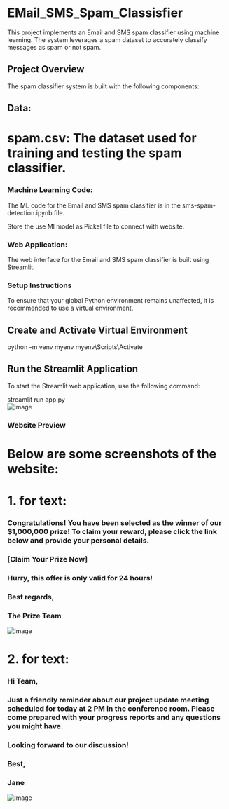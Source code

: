 # EMail_SMS_Spam_Classisfier

This project implements an Email and SMS spam classifier using machine learning. The system leverages a spam dataset to accurately classify messages as spam or not spam.

## Project Overview
The spam classifier system is built with the following components:



## Data:
# spam.csv: The dataset used for training and testing the spam classifier.

### Machine Learning Code:
The ML code for the Email and SMS spam classifier is in the sms-spam-detection.ipynb file.

Store the use Ml model as Pickel file to connect with website.

### Web Application:
The web interface for the Email and SMS spam classifier is built using Streamlit.

### Setup Instructions
To ensure that your global Python environment remains unaffected, it is recommended to use a virtual environment.

## Create and Activate Virtual Environment
python -m venv myenv 
myenv\Scripts\Activate

## Run the Streamlit Application
To start the Streamlit web application, use the following command:

streamlit run app.py       
![image](https://github.com/user-attachments/assets/36833149-f6f9-406a-857b-4fae9df3992f)




### Website Preview
# Below are some screenshots of the website:
# 1. for text: 
### Congratulations! You have been selected as the winner of our $1,000,000 prize! To claim your reward, please click the link below and provide your personal details.

### [Claim Your Prize Now]

### Hurry, this offer is only valid for 24 hours!

### Best regards,
### The Prize Team

![image](https://github.com/user-attachments/assets/71da7eb9-759b-4233-acb7-9bc5b6128a59)

# 2. for text: 
### Hi Team,

### Just a friendly reminder about our project update meeting scheduled for today at 2 PM in the conference room. Please come prepared with your progress reports and any questions you might have.

### Looking forward to our discussion!

### Best,
### Jane

![image](https://github.com/user-attachments/assets/681ee580-730b-40c4-9a3c-709c3542c788)
